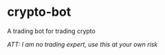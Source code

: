 # crypto-bot
A trading bot for trading crypto

*ATT: I am no trading expert, use this at your own risk* 
